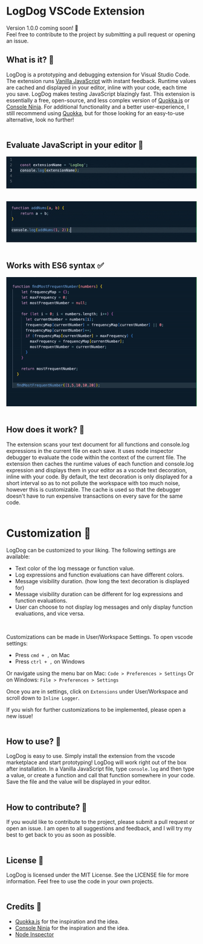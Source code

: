 # LogDog VSCode Extension

Version 1.0.0 coming soon! 🚀<br>
Feel free to contribute to the project by submitting a pull request or opening an issue.

## What is it? 🔎

LogDog is a prototyping and debugging extension for Visual Studio Code. The extension runs [Vanilla JavaScript](https://www.javatpoint.com/what-is-vanilla-javascript) with instant feedback. Runtime values are cached and displayed in your editor, inline with your code, each time you save. LogDog makes testing JavaScript blazingly fast. This extension is essentially a free, open-source, and less complex version of [Quokka.js](https://marketplace.visualstudio.com/items?itemName=WallabyJs.quokka-vscode) or [Console Ninja](https://marketplace.visualstudio.com/items?itemName=WallabyJs.console-ninja). For additional functionality and a better user-experience, I still recommend using [Quokka](https://marketplace.visualstudio.com/items?itemName=WallabyJs.quokka-vscode), but for those looking for an easy-to-use alternative, look no further! <br>
<br>

## Evaluate JavaScript in your editor 🧮

![logStrings](https://github.com/NickMezacapa/logdog-vscode/blob/main/assets/logStr.gif)
<br>
<br>

![addNums](https://github.com/NickMezacapa/logdog-vscode/blob/main/assets/addNums.gif)
<br>
<br>

## Works with ES6 syntax ✅

![es6Function](https://github.com/NickMezacapa/logdog-vscode/blob/main/assets/es6func.gif)
<br>
<br>

## How does it work? 🤔

The extension scans your text document for all functions and console.log expressions in the current file on each save. It uses node inspector debugger to evaluate the code within the context of the current file. The extension then caches the runtime values of each function and console.log expression and displays them in your editor as a vscode text decoration, inline with your code. By default, the text decoration is only displayed for a short interval so as to not pollute the workspace with too much noise, however this is customizable. The cache is used so that the debugger doesn't have to run expensive transactions on every save for the same code. <br>
<br>

# Customization 🎨

LogDog can be customized to your liking. The following settings are available:
- Text color of the log message or function value.
- Log expressions and function evaluations can have different colors.
- Message visibility duration. (how long the text decoration is displayed for)
- Message visibility duration can be different for log expressions and function evaluations.
- User can choose to not display log messages and only display function evaluations, and vice versa.<br>
<br>

Customizations can be made in User/Workspace Settings. To open vscode settings:

- Press `cmd + ,` on Mac
- Press `ctrl + ,` on Windows

Or navigate using the menu bar on Mac:
`Code > Preferences > Settings`
Or on Windows:
`File > Preferences > Settings`

Once you are in settings, click on `Extensions` under User/Workspace and scroll down to `Inline Logger`.

If you wish for further customizations to be implemented, please open a new issue!<br>
<br>

## How to use? 📖

LogDog is easy to use. Simply install the extension from the vscode marketplace and start prototyping! LogDog will work right out of the box after installation. In a Vanilla JavaScript file, type `console.log` and then type a value, or create a function and call that function somewhere in your code. Save the file and the value will be displayed in your editor. <br>
<br>

## How to contribute? 🤝

If you would like to contribute to the project, please submit a pull request or open an issue. I am open to all suggestions and feedback, and I will try my best to get back to you as soon as possible. <br>
<br>

## License 📜
LogDog is licensed under the MIT License. See the LICENSE file for more information. Feel free to use the code in your own projects. <br>
<br>

## Credits 🙏
- [Quokka.js](https://marketplace.visualstudio.com/items?itemName=WallabyJs.quokka-vscode) for the inspiration and the idea.
- [Console Ninja](https://marketplace.visualstudio.com/items?itemName=WallabyJs.console-ninja) for the inspiration and the idea.
- [Node Inspector](https://github.com/node-inspector/node-inspector)
